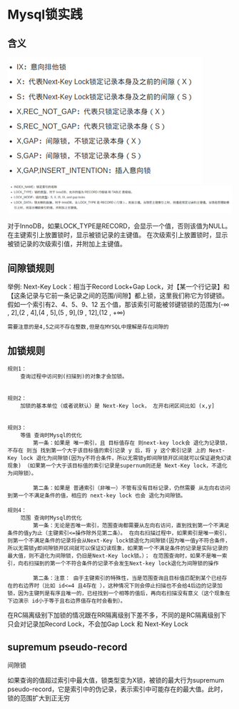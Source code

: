 # Mysql锁实践
## 含义
![alt text](image-29.png)
![alt text](image-54.png)


对于InnoDB，如果LOCK_TYPE是RECORD，会显示一个值，否则该值为NULL。
在主键索引上放置锁时，显示被锁记录的主键值。
在次级索引上放置锁时，显示被锁记录的次级索引值，并附加上主键值。


## 间隙锁规则
举例:
Next-Key Lock：相当于Record Lock+Gap Lock，对【某一个行记录】和【这条记录与它前一条记录之间的范围/间隙】都上锁，这里我们称它为邻键锁。假如一个索引有2、4、5、9、12 五个值，那该索引可能被邻键锁锁的范围为(-∞ , 2],(2 , 4],(4 , 5],(5 , 9],(9 , 12],(12 , +∞)

```
需要注意的是4,5之间不存在整数,但是在MYSQL中理解是存在间隙的
```
## 加锁规则

    规则1：
        查询过程中访问到(扫描到)的对象才会加锁。


    规则2：
        加锁的基本单位（或者说默认）是 Next-Key lock， 左开右闭区间比如 (x,y]


    规则3：
        等值 查询时Mysql的优化
            第一条：如果是 唯一索引，且 目标值存在 则next-key lock会 退化为记录锁，不存在 则当 找到第一个大于该目标值的索引记录 y 后，将 y 这个索引记录 上的 Next-Key lock 退化为间隙锁(因为y不符合条件，所以无需锁y即间隙锁开区间就可以保证避免幻读现象) （如果第一个大于该目标值的索引记录是supernum则还是 Next-Key lock，不退化为间隙锁）。
    
            第二条：如果是 普通索引（非唯一）不管有没有目标记录，仍然需要 从左向右访问到第一个不满足条件的值，相应的 next-key lock 也会 退化为间隙锁。  

    规则4：
        范围 查询时Mysql的优化
            第一条：无论是否唯一索引，范围查询都需要从左向右访问，直到找到第一个不满足条件的值y为止（主键索引<=操作除外见第二条）。 在向右扫描过程中，如果索引是唯一索引，则第一个不满足条件的记录将会从Next-Key lock锁退化为间隙锁(因为唯一值y不符合条件，所以无需锁y即间隙锁开区间就可以保证幻读现象，如果第一个不满足条件的记录是实际记录的最大值，则不退化为间隙锁，仍旧是Next-Key lock锁。）； 在范围查询时，如果不是唯一索引，向右扫描到的第一个不符合条件的记录不会发生Next-key lock退化为间隙锁的操作

            第二条：注意： 由于主键索引的特殊性，当是范围查询且目标值匹配到某个已经存在的右边界时（比如 id<=4 且4存在 ），这种情况下则会停止扫描也不会给4后边的记录加锁，因为主键列是有序且唯一的，已经找到一个相等的值后，再向右扫描没有意义（这个现象在下边演示 id小于等于且右边界值存在时会看到）。

在RC隔离级别下加锁的情况跟在RR隔离级别下差不多，不同的是RC隔离级别下只会对记录加Record Lock，不会加Gap Lock 和 Next-Key Lock

## supremum pseudo-record
间隙锁

如果查询的值超过索引中最大值，锁类型变为X锁，被锁的最大行为supremum pseudo-record，它是索引中的伪记录，表示索引中可能存在的最大值。此时，锁的范围扩大到正无穷

